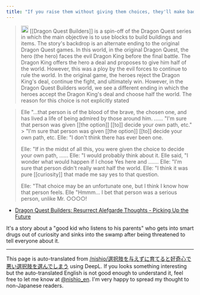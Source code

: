 ```yaml
---
title: "If you raise them without giving them choices, they'll make bad choices out of curiosity."
---
```


> <img src='https://scrapbox.io/api/pages/nishio-en/GPT-4/icon' alt='GPT-4.icon' height="19.5"/> [[Dragon Quest Builders]] is a spin-off of the Dragon Quest series in which the main objective is to use blocks to build buildings and items. The story's backdrop is an alternate ending to the original Dragon Quest games.
> In this world, in the original Dragon Quest, the hero (the hero) faces the evil Dragon King before the final battle. The Dragon King offers the hero a deal and proposes to give him half of the world. However, this was a ploy by the evil forces to continue to rule the world.
> In the original game, the heroes reject the Dragon King's deal, continue the fight, and ultimately win. However, in the Dragon Quest Builders world, we see a different ending in which the heroes accept the Dragon King's deal and choose half the world. The reason for this choice is not explicitly stated

>  Elle "...that person is of the blood of the brave, the chosen one, and has lived a life of being admired by those around him. ......
>  "I'm sure that person was given [[the option]] [[to]] decide your own path, etc." > "I'm sure that person was given [[the option]] [[to]] decide your own path, etc.
>  Elle: "I don't think there has ever been one.
>
>  Elle: "If in the midst of all this, you were given the choice to decide your own path, ......
>  Elle: "I would probably think about it.
>  Elle said, "I wonder what would happen if I chose Yes here and .......
>  Elle: "I'm sure that person didn't really want half the world.
>  Elle: "I think it was pure [[curiosity]] that made me say yes to that question.
>
>  Elle: "That choice may be an unfortunate one, but I think I know how that person feels.
>  Elle "Hmmm... I bet that person was a serious person, unlike Mr. ○○○○!
- [Dragon Quest Builders: Resurrect Alefgarde Thoughts - Picking Up the Future](https://blog.goo.ne.jp/onioni2004/e/9e894e18b5c9966476d946f0d7a14669)

It's a story about a "good kid who listens to his parents" who gets into smart drugs out of curiosity and sinks into the swamp after being threatened to tell everyone about it.

---
This page is auto-translated from [/nishio/選択肢を与えずに育てると好奇心で悪い選択肢を選んでしまう](https://scrapbox.io/nishio/選択肢を与えずに育てると好奇心で悪い選択肢を選んでしまう) using DeepL. If you looks something interesting but the auto-translated English is not good enough to understand it, feel free to let me know at [@nishio_en](https://twitter.com/nishio_en). I'm very happy to spread my thought to non-Japanese readers.